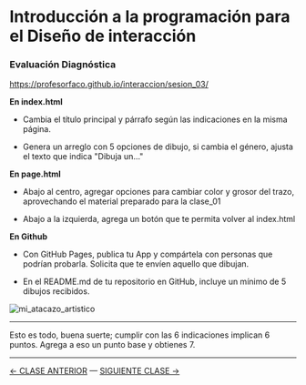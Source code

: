 # Introducción a la programación para el Diseño de interacción

### Evaluación Diagnóstica

https://profesorfaco.github.io/interaccion/sesion_03/

**En index.html**

- Cambia el título principal y párrafo según las indicaciones en la misma página.

- Genera un arreglo con 5 opciones de dibujo, si cambia el género, ajusta el texto que indica "Dibuja un…"

**En page.html**

- Abajo al centro, agregar opciones para cambiar color y grosor del trazo, aprovechando el material preparado para la clase_01

- Abajo a la izquierda, agrega un botón que te permita volver al index.html

**En Github**

- Con GitHub Pages, publica tu App y compártela con personas que podrían probarla. Solicita que te envíen aquello que dibujan.

- En el README.md de tu repositorio en GitHub, incluye un mínimo de 5 dibujos recibidos.

![mi_atacazo_artistico](https://user-images.githubusercontent.com/7999767/132741657-faa7c76f-e130-480c-b6af-70873e169666.jpg)


- - - - - - -

Esto es todo, buena suerte; cumplir con las 6 indicaciones implican 6 puntos. Agrega a eso un punto base y obtienes 7.





- - - - - - - 

[← CLASE ANTERIOR](https://github.com/profesorfaco/interaccion/tree/main/sesion_02) — [SIGUIENTE CLASE →](https://github.com/profesorfaco/interaccion/tree/main/sesion_04)
